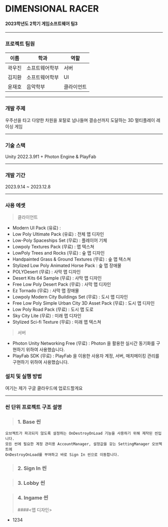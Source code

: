 # DIMENSIONAL RACER

#### 2023학년도 2학기 게임소프트웨어 팀3
***
### 프로젝트 팀원

| 이름     | 학과           | 역할         |
| -------- | -------------- | ------------ |
| 곽우진    | 소프트웨어학부 |       서버      |
| 김지환    | 소프트웨어학부 |       UI       |
| 윤재호    | 음악학부       |   클라이언트   |
***

### 개발 주제

우주선을 타고 다양한 차원을 포탈로 넘나들며 결승선까지 도달하는 3D 멀티플레이 레이싱 게임
***

### 기술 스택

Unity 2022.3.9f1 + Photon Engine & PlayFab
***

### 개발 기간

2023.9.14 ~ 2023.12.8
***

### 사용 에셋

> 클라이언트
- Modern UI Pack (유료) :
- Low Poly Ultimate Pack (유료) : 전체 맵 디자인
- Low-Poly Spaceships Set (무료) : 플레이어 기체
- Lowpoly Textures Pack (무료) : 맵 텍스쳐
- LowPoly Trees and Rocks (무료) : 숲 맵 디자인
- Handpainted Grass & Ground Textures (무료) : 숲 맵 텍스쳐
- Stylized Low Poly Animated Horse Pack : 숲 맵 장애물
- POLYDesert (무료) : 사막 맵 디자인
- Desert Kits 64 Sample (무료) : 사막 맵 디자인
- Free Low Poly Desert Pack (무료) : 사막 맵 디자인
- Ez Tornado (무료) : 사막 맵 장애물
- Lowpoly Modern City Buildings Set (무료) : 도시 맵 디자인
- Free Low Poly Simple Urban City 3D Asset Pack (무료) : 도시 맵 디자인
- Low Poly Road Pack (무료) : 도시 맵 도로
- Sky City Lite (무료) : 미래 맵 디자인
- Stylized Sci-fi Texture (무료) : 미래 맵 텍스쳐

> 서버
- Photon Unity Networking Free (무료) : Photon 을 활용한 실시간 동기화를 구현하기 위하여 사용했습니다.
- PlayFab SDK (무료) : PlayFab 을 이용한 사용자 계정, 서버, 매치메이킹 관리를 구현하기 위하여 사용했습니다.

### 설치 및 실행 방법

여기는 제가 구글 클라우드에 업로드할게요
***

### 씬 단위 프로젝트 구조 설명
> ### 1. Base 씬

    오브젝트가 파괴되지 않도록 설정하는 OnDestroyOnLoad 기능을 사용하기 위해 제작된 씬입니다.
    모든 씬에 필요한 계정 관리용 AccountManager, 설정값을 갖는 SettingManager 오브젝트에
    OnDestroyOnLoad를 부여하고 바로 Sign In 씬으로 이동합니다.

> ### 2. Sign In 씬


> ### 3. Lobby 씬


> ### 4. Ingame 씬
> ####<맵 디자인>
- 1234
